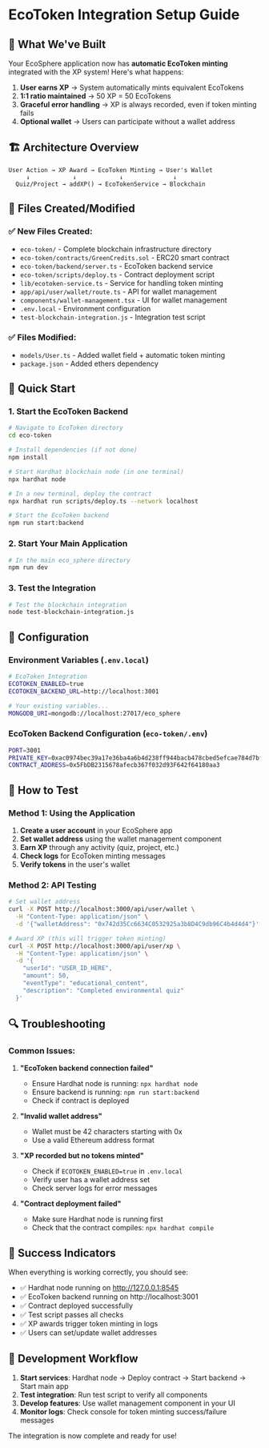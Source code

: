 # EcoToken Integration Setup Guide

## 🎯 What We've Built

Your EcoSphere application now has **automatic EcoToken minting** integrated with the XP system! Here's what happens:

1. **User earns XP** → System automatically mints equivalent EcoTokens
2. **1:1 ratio maintained** → 50 XP = 50 EcoTokens
3. **Graceful error handling** → XP is always recorded, even if token minting fails
4. **Optional wallet** → Users can participate without a wallet address

## 🏗️ Architecture Overview

```
User Action → XP Award → EcoToken Minting → User's Wallet
     ↓            ↓            ↓              ↓
  Quiz/Project → addXP() → EcoTokenService → Blockchain
```

## 📁 Files Created/Modified

### ✅ **New Files Created:**
- `eco-token/` - Complete blockchain infrastructure directory
- `eco-token/contracts/GreenCredits.sol` - ERC20 smart contract
- `eco-token/backend/server.ts` - EcoToken backend service
- `eco-token/scripts/deploy.ts` - Contract deployment script
- `lib/ecotoken-service.ts` - Service for handling token minting
- `app/api/user/wallet/route.ts` - API for wallet management
- `components/wallet-management.tsx` - UI for wallet management
- `.env.local` - Environment configuration
- `test-blockchain-integration.js` - Integration test script

### ✅ **Files Modified:**
- `models/User.ts` - Added wallet field + automatic token minting
- `package.json` - Added ethers dependency

## 🚀 Quick Start

### 1. **Start the EcoToken Backend**

```bash
# Navigate to EcoToken directory
cd eco-token

# Install dependencies (if not done)
npm install

# Start Hardhat blockchain node (in one terminal)
npx hardhat node

# In a new terminal, deploy the contract
npx hardhat run scripts/deploy.ts --network localhost

# Start the EcoToken backend
npm run start:backend
```

### 2. **Start Your Main Application**

```bash
# In the main eco_sphere directory
npm run dev
```

### 3. **Test the Integration**

```bash
# Test the blockchain integration
node test-blockchain-integration.js
```

## 🔧 Configuration

### Environment Variables (`.env.local`)

```bash
# EcoToken Integration
ECOTOKEN_ENABLED=true
ECOTOKEN_BACKEND_URL=http://localhost:3001

# Your existing variables...
MONGODB_URI=mongodb://localhost:27017/eco_sphere
```

### EcoToken Backend Configuration (`eco-token/.env`)

```bash
PORT=3001
PRIVATE_KEY=0xac0974bec39a17e36ba4a6b4d238ff944bacb478cbed5efcae784d7bf4f2ff80
CONTRACT_ADDRESS=0x5FbDB2315678afecb367f032d93F642f64180aa3
```

## 🧪 How to Test

### **Method 1: Using the Application**

1. **Create a user account** in your EcoSphere app
2. **Set wallet address** using the wallet management component
3. **Earn XP** through any activity (quiz, project, etc.)
4. **Check logs** for EcoToken minting messages
5. **Verify tokens** in the user's wallet

### **Method 2: API Testing**

```bash
# Set wallet address
curl -X POST http://localhost:3000/api/user/wallet \
  -H "Content-Type: application/json" \
  -d '{"walletAddress": "0x742d35Cc6634C0532925a3b8D4C9db96C4b4d4d4"}'

# Award XP (this will trigger token minting)
curl -X POST http://localhost:3000/api/user/xp \
  -H "Content-Type: application/json" \
  -d '{
    "userId": "USER_ID_HERE",
    "amount": 50,
    "eventType": "educational_content",
    "description": "Completed environmental quiz"
  }'
```

## 🔍 Troubleshooting

### **Common Issues:**

1. **"EcoToken backend connection failed"**
   - Ensure Hardhat node is running: `npx hardhat node`
   - Ensure backend is running: `npm run start:backend`
   - Check if contract is deployed

2. **"Invalid wallet address"**
   - Wallet must be 42 characters starting with 0x
   - Use a valid Ethereum address format

3. **"XP recorded but no tokens minted"**
   - Check if `ECOTOKEN_ENABLED=true` in `.env.local`
   - Verify user has a wallet address set
   - Check server logs for error messages

4. **"Contract deployment failed"**
   - Make sure Hardhat node is running first
   - Check that the contract compiles: `npx hardhat compile`

## 🎉 Success Indicators

When everything is working correctly, you should see:

- ✅ Hardhat node running on http://127.0.0.1:8545
- ✅ EcoToken backend running on http://localhost:3001
- ✅ Contract deployed successfully
- ✅ Test script passes all checks
- ✅ XP awards trigger token minting in logs
- ✅ Users can set/update wallet addresses

## 🔄 Development Workflow

1. **Start services**: Hardhat node → Deploy contract → Start backend → Start main app
2. **Test integration**: Run test script to verify all components
3. **Develop features**: Use wallet management component in your UI
4. **Monitor logs**: Check console for token minting success/failure messages

The integration is now complete and ready for use!

